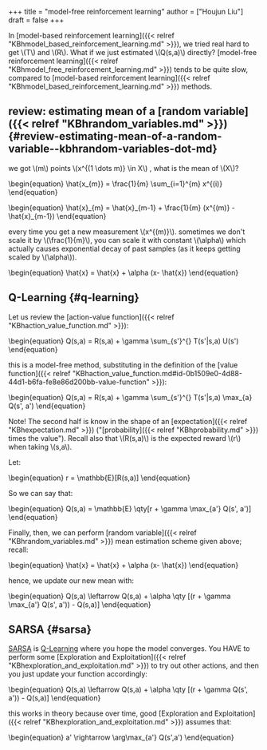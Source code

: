 +++
title = "model-free reinforcement learning"
author = ["Houjun Liu"]
draft = false
+++

In [model-based reinforcement learning]({{< relref "KBhmodel_based_reinforcement_learning.md" >}}), we tried real hard to get \\(T\\) and \\(R\\). What if we just estimated \\(Q(s,a)\\) directly? [model-free reinforcement learning]({{< relref "KBhmodel_free_reinforcement_learning.md" >}}) tends to be quite slow, compared to [model-based reinforcement learning]({{< relref "KBhmodel_based_reinforcement_learning.md" >}}) methods.


## review: estimating mean of a [random variable]({{< relref "KBhrandom_variables.md" >}}) {#review-estimating-mean-of-a-random-variable--kbhrandom-variables-dot-md}

we got \\(m\\) points \\(x^{(1 \dots m)} \in X\\) , what is the mean of \\(X\\)?

\begin{equation}
\hat{x\_{m}} = \frac{1}{m} \sum\_{i=1}^{m} x^{(i)}
\end{equation}

\begin{equation}
\hat{x}\_{m} = \hat{x}\_{m-1} + \frac{1}{m} (x^{(m)} - \hat{x}\_{m-1})
\end{equation}

every time you get a new measurement \\(x^{(m)}\\). sometimes we don't scale it by \\(\frac{1}{m}\\), you can scale it with constant \\(\alpha\\) which actually causes exponential decay of past samples (as it keeps getting scaled by \\(\alpha\\)).

\begin{equation}
\hat{x} = \hat{x} + \alpha (x- \hat{x})
\end{equation}


## Q-Learning {#q-learning}

Let us review the [action-value function]({{< relref "KBhaction_value_function.md" >}}):

\begin{equation}
Q(s,a) = R(s,a) + \gamma \sum\_{s'}^{} T(s'|s,a) U(s')
\end{equation}

this is a model-free method, substituting in the definition of the [value function]({{< relref "KBhaction_value_function.md#id-0b1509e0-4d88-44d1-b6fa-fe8e86d200bb-value-function" >}}):

\begin{equation}
Q(s,a) = R(s,a) + \gamma \sum\_{s'}^{} T(s'|s,a) \max\_{a} Q(s', a')
\end{equation}

Note! The second half is know in the shape of an [expectation]({{< relref "KBhexpectation.md" >}}) ("[probability]({{< relref "KBhprobability.md" >}}) times the value"). Recall also that \\(R(s,a)\\) is the expected reward \\(r\\) when taking \\(s,a\\).

Let:

\begin{equation}
r = \mathbb{E}[R(s,a)]
\end{equation}

So we can say that:

\begin{equation}
Q(s,a) = \mathbb{E} \qty[r + \gamma \max\_{a'} Q(s', a')]
\end{equation}

Finally, then, we can perform [random variable]({{< relref "KBhrandom_variables.md" >}}) mean estimation scheme given above; recall:

\begin{equation}
\hat{x} = \hat{x} + \alpha (x- \hat{x})
\end{equation}

hence, we update our new mean with:

\begin{equation}
Q(s,a) \leftarrow Q(s,a)  + \alpha \qty [(r + \gamma \max\_{a'} Q(s', a')) - Q(s,a)]
\end{equation}


## SARSA {#sarsa}

[SARSA](#sarsa) is [Q-Learning](#q-learning) where you hope the model converges. You HAVE to perform some [Exploration and Exploitation]({{< relref "KBhexploration_and_exploitation.md" >}}) to try out other actions, and then you just update your function accordingly:

\begin{equation}
Q(s,a) \leftarrow Q(s,a)  + \alpha \qty [(r + \gamma  Q(s', a')) - Q(s,a)]
\end{equation}

this works in theory because over time, good [Exploration and Exploitation]({{< relref "KBhexploration_and_exploitation.md" >}}) assumes that:

\begin{equation}
a' \rightarrow \arg\max\_{a'} Q(s',a')
\end{equation}
